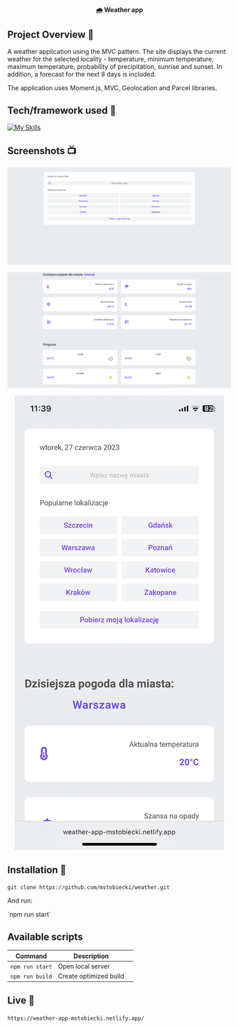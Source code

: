 <h4 align="center">🌧 Weather app</h4>

## Project Overview 🎉
<p>A weather application using the MVC pattern. The site displays the current weather for the selected locality - temperature, minimum temperature, maximum temperature, probability of precipitation, sunrise and sunset. In addition, a forecast for the next 8 days is included. 

The application uses Moment.js, MVC, Geolocation and Parcel libraries. </p>

## Tech/framework used 🔧
[![My Skills](https://skillicons.dev/icons?i=html,css,js,sass&perline=4)](https://skillicons.dev)


## Screenshots 📺

<p align="center">
    <img src="./src/img/main.png" alt="Weather app main">
</p>

<p align="center">
   <img src="./src/img/weather.png" alt="Weather">
</p>

<p align="center">
<img src="./src/img/mobile.png" alt="Weather app mobile">
</p>


## Installation 💾
`git clone https://github.com/mstobiecki/weather.git`
<p>And run:</p>
`npm run start`

## Available scripts

| Command                   | Description                   |     |
| ------------------------- | ----------------------------- | --- |
| `npm run start`           | Open local server             |     |
| `npm run build`           | Create optimized build        |     |



## Live 📍
`https://weather-app-mstobiecki.netlify.app/`
